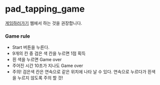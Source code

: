 # pad_tapping_game
<a href="jeongkiwon.github.io/game">게임하러가기</a> 웹에서 하는 것을 권장합니다.<br>
<h3>Game rule</h3>
<ul>
  <li>Start 버튼을 누른다.</li>
  <li>9개의 칸 중 검은 색 칸을 누르면 1점 획득</li>
  <li>흰 색을 누르면 Game over</li>
  <li>주어진 시간 10초가 지나도 Game over</li>
  <li>주의! 검은색 칸은 연속으로 같은 위치에 나타 날 수 있다. 연속으로 누르다가 흰색을 누르지 않도록 주의 할 것!</li>
</ul>

